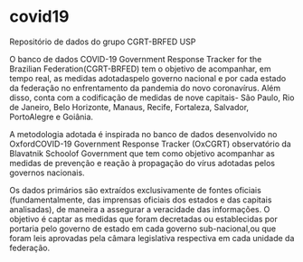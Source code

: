 # covid19
Repositório de dados do grupo CGRT-BRFED USP

O banco de dados COVID-19 Government Response Tracker for the Brazilian Federation(CGRT-BRFED) tem o objetivo de acompanhar, em tempo real, as medidas adotadaspelo governo nacional e por cada estado da federação no enfrentamento da pandemia do novo coronavírus. Além disso, conta com a codificação de medidas de nove capitais- São Paulo, Rio de Janeiro, Belo Horizonte, Manaus, Recife, Fortaleza, Salvador, PortoAlegre e Goiânia.

A  metodologia  adotada  é  inspirada  no  banco  de  dados  desenvolvido  no OxfordCOVID-19 Government Response Tracker (OxCGRT) observatório da Blavatnik Schoolof Government que tem como objetivo acompanhar as medidas de prevenção e reação à propagação do vírus adotadas pelos governos nacionais.

Os dados primários são extraídos exclusivamente de fontes oficiais (fundamentalmente, das imprensas oficiais dos estados e das capitais analisadas), de maneira a assegurar a veracidade das informações. O objetivo é captar as medidas que foram decretadas ou establecidas por portaria pelo governo de estado em cada governo sub-nacional,ou que foram leis aprovadas pela câmara legislativa respectiva em cada unidade da federação.
